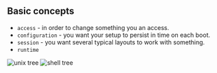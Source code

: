 ## Basic concepts
* `access` - in order to change something you an access.
* `configuration` - you want your setup to persist in time on each boot.
* `session` - you want several typical layouts to work with something.
* `runtime`

![unix tree](https://qph.fs.quoracdn.net/main-qimg-b2f5ed77ec03ade04f922cb32ea0ce6a)
![shell tree](https://www.ibm.com/developerworks/library/l-linux-shells/figure1.gif)
